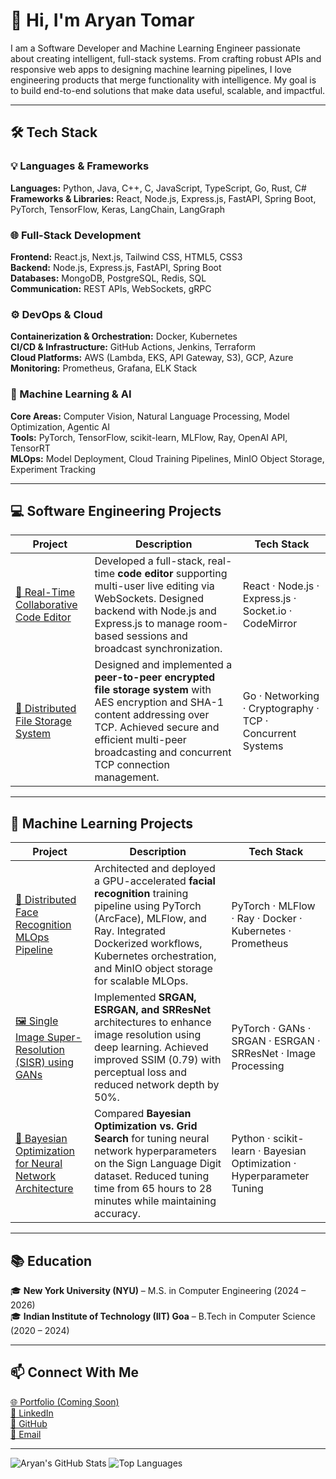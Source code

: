 # 👋 Hi, I'm Aryan Tomar

I am a Software Developer and Machine Learning Engineer passionate about creating intelligent, full-stack systems.
From crafting robust APIs and responsive web apps to designing machine learning pipelines, I love engineering products that merge functionality with intelligence.
My goal is to build end-to-end solutions that make data useful, scalable, and impactful.

---

## 🛠️ Tech Stack  

### 💡 Languages & Frameworks  
**Languages:** Python, Java, C++, C, JavaScript, TypeScript, Go, Rust, C#  
**Frameworks & Libraries:** React, Node.js, Express.js, FastAPI, Spring Boot, PyTorch, TensorFlow, Keras, LangChain, LangGraph  

### 🌐 Full-Stack Development  
**Frontend:** React.js, Next.js, Tailwind CSS, HTML5, CSS3  
**Backend:** Node.js, Express.js, FastAPI, Spring Boot  
**Databases:** MongoDB, PostgreSQL, Redis, SQL  
**Communication:** REST APIs, WebSockets, gRPC  

### ⚙️ DevOps & Cloud  
**Containerization & Orchestration:** Docker, Kubernetes  
**CI/CD & Infrastructure:** GitHub Actions, Jenkins, Terraform  
**Cloud Platforms:** AWS (Lambda, EKS, API Gateway, S3), GCP, Azure  
**Monitoring:** Prometheus, Grafana, ELK Stack  

### 🤖 Machine Learning & AI  
**Core Areas:** Computer Vision, Natural Language Processing, Model Optimization, Agentic AI  
**Tools:** PyTorch, TensorFlow, scikit-learn, MLFlow, Ray, OpenAI API, TensorRT  
**MLOps:** Model Deployment, Cloud Training Pipelines, MinIO Object Storage, Experiment Tracking  

---

## 💻 Software Engineering Projects  

| Project | Description | Tech Stack |
|----------|--------------|-------------|
| [💬 Real-Time Collaborative Code Editor](https://github.com/aryntmr/collaborative-code-editor) | Developed a full-stack, real-time **code editor** supporting multi-user live editing via WebSockets. Designed backend with Node.js and Express.js to manage room-based sessions and broadcast synchronization. | React · Node.js · Express.js · Socket.io · CodeMirror |
| [🔐 Distributed File Storage System](https://github.com/aryntmr/distributed-file-storage-v1) | Designed and implemented a **peer-to-peer encrypted file storage system** with AES encryption and SHA-1 content addressing over TCP. Achieved secure and efficient multi-peer broadcasting and concurrent TCP connection management. | Go · Networking · Cryptography · TCP · Concurrent Systems |

---

## 🧠 Machine Learning Projects  

| Project | Description | Tech Stack |
|----------|--------------|-------------|
| [🧠 Distributed Face Recognition MLOps Pipeline](https://github.com/MoulikShah/MLOps_Project) | Architected and deployed a GPU-accelerated **facial recognition** training pipeline using PyTorch (ArcFace), MLFlow, and Ray. Integrated Dockerized workflows, Kubernetes orchestration, and MinIO object storage for scalable MLOps. | PyTorch · MLFlow · Ray · Docker · Kubernetes · Prometheus |
| [🖼️ Single Image Super-Resolution (SISR) using GANs]() | Implemented **SRGAN, ESRGAN, and SRResNet** architectures to enhance image resolution using deep learning. Achieved improved SSIM (0.79) with perceptual loss and reduced network depth by 50%. | PyTorch · GANs · SRGAN · ESRGAN · SRResNet · Image Processing |
| [🧩 Bayesian Optimization for Neural Network Architecture]() | Compared **Bayesian Optimization vs. Grid Search** for tuning neural network hyperparameters on the Sign Language Digit dataset. Reduced tuning time from 65 hours to 28 minutes while maintaining accuracy. | Python · scikit-learn · Bayesian Optimization · Hyperparameter Tuning |


---

## 📚 Education  

🎓 **New York University (NYU)** – M.S. in Computer Engineering (2024 – 2026)  
🎓 **Indian Institute of Technology (IIT) Goa** – B.Tech in Computer Science (2020 – 2024)  

---

## 📫 Connect With Me  

[🌐 Portfolio (Coming Soon)](#)  
[💼 LinkedIn](https://www.linkedin.com/in/aryan-tomar-29ab811ba/)  
[🐙 GitHub](https://github.com/aryntmr)  
[📧 Email](mailto:at6304@nyu.edu)  

---

![Aryan's GitHub Stats](https://github-readme-stats.vercel.app/api?username=aryntmr&show_icons=true&theme=tokyonight)
![Top Languages](https://github-readme-stats.vercel.app/api/top-langs/?username=aryntmr&layout=compact&theme=tokyonight)

